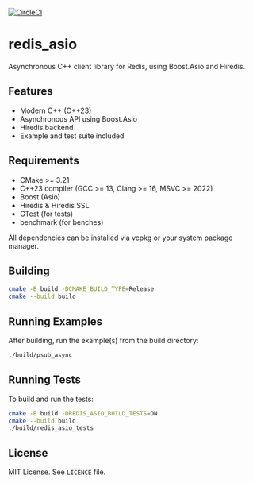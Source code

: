 <!-- ![CI](https://github.com/jerichosystems/redisasync/actions/workflows/ci.yml/badge.svg) -->
[![CircleCI](https://dl.circleci.com/status-badge/img/gh/JerichoSystems/redis-asio/tree/main.svg?style=svg)](https://dl.circleci.com/status-badge/redirect/gh/JerichoSystems/redis-asio/tree/main)
# redis_asio

Asynchronous C++ client library for Redis, using Boost.Asio and Hiredis.

## Features
- Modern C++ (C++23)
- Asynchronous API using Boost.Asio
- Hiredis backend
- Example and test suite included

## Requirements
- CMake >= 3.21
- C++23 compiler (GCC >= 13, Clang >= 16, MSVC >= 2022)
- Boost (Asio)
- Hiredis & Hiredis SSL
- GTest (for tests)
- benchmark (for benches)

All dependencies can be installed via vcpkg or your system package manager.

## Building

```sh
cmake -B build -DCMAKE_BUILD_TYPE=Release
cmake --build build
```

## Running Examples

After building, run the example(s) from the build directory:

```sh
./build/psub_async
```

## Running Tests

To build and run the tests:

```sh
cmake -B build -DREDIS_ASIO_BUILD_TESTS=ON
cmake --build build
./build/redis_asio_tests
```

## License

MIT License. See `LICENCE` file.
